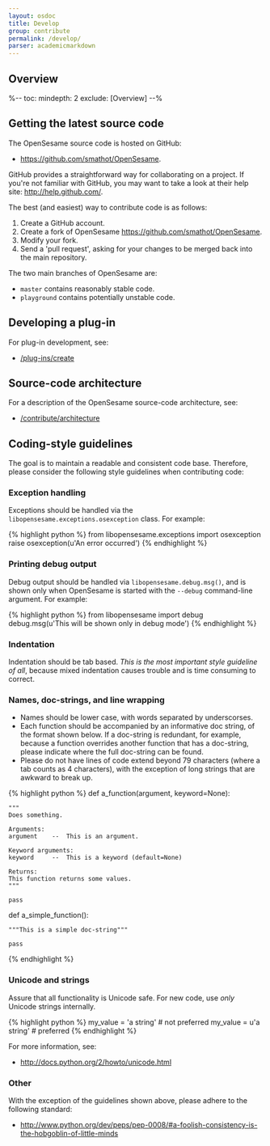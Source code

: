 ```yaml
---
layout: osdoc
title: Develop
group: contribute
permalink: /develop/
parser: academicmarkdown
---
```


## Overview

%--
toc:
 mindepth: 2
 exclude: [Overview]
--%

## Getting the latest source code

The OpenSesame source code is hosted on GitHub:

- <https://github.com/smathot/OpenSesame>.

GitHub provides a straightforward way for collaborating on a project. If you're not familiar with GitHub, you may want to take a look at their help site: <http://help.github.com/>.

The best (and easiest) way to contribute code is as follows:

1. Create a GitHub account.
2. Create a fork of OpenSesame <https://github.com/smathot/OpenSesame>.
3. Modify your fork.
4. Send a 'pull request', asking for your changes to be merged back into the main repository.

The two main branches of OpenSesame are:

- `master` contains reasonably stable code.
- `playground` contains potentially unstable code.

## Developing a plug-in

For plug-in development, see:
	
- [/plug-ins/create](/plug-ins/create)

## Source-code architecture

For a description of the OpenSesame source-code architecture, see:

- [/contribute/architecture](/contribute/architecture)

## Coding-style guidelines

The goal is to maintain a readable and consistent code base. Therefore, please consider the following style guidelines when contributing code:
	
### Exception handling

Exceptions should be handled via the `libopensesame.exceptions.osexception` class. For example:

{% highlight python %}
from libopensesame.exceptions import osexception
raise osexception(u'An error occurred')
{% endhighlight %}

### Printing debug output

Debug output should be handled via `libopensesame.debug.msg()`, and is shown only when OpenSesame is started with the `--debug` command-line argument. For example:
	
{% highlight python %}
from libopensesame import debug
debug.msg(u'This will be shown only in debug mode')
{% endhighlight %}

### Indentation

Indentation should be tab based. *This is the most important style guideline of all*, because mixed indentation causes trouble and is time consuming to correct.

### Names, doc-strings, and line wrapping

- Names should be lower case, with words separated by underscorses.
- Each function should be accompanied by an informative doc string, of the format shown below. If a doc-string is redundant, for example, because a function overrides another function that has a doc-string, please indicate where the full doc-string can be found.
- Please do not have lines of code extend beyond 79 characters (where a tab counts as 4 characters), with the exception of long strings that are awkward to break up.

{% highlight python %}
def a_function(argument, keyword=None):

	"""
	Does something.
	
	Arguments:
	argument	--	This is an argument.
	
	Keyword arguments:
	keyword		--	This is a keyword (default=None)
	
	Returns:
	This function returns some values.
	"""
	
	pass
	
def a_simple_function():

	"""This is a simple doc-string"""
	
	pass
	
{% endhighlight %}

### Unicode and strings

Assure that all functionality is Unicode safe. For new code, use *only* Unicode strings internally.

{% highlight python %}
my_value = 'a string' # not preferred
my_value = u'a string' # preferred
{% endhighlight %}

For more information, see:
	
- <http://docs.python.org/2/howto/unicode.html>

### Other

With the exception of the guidelines shown above, please adhere to the following standard:

- <http://www.python.org/dev/peps/pep-0008/#a-foolish-consistency-is-the-hobgoblin-of-little-minds>